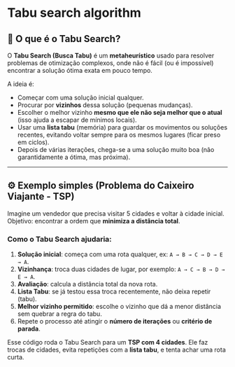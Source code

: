 # Tabu search algorithm

## 🔎 O que é o **Tabu Search**?

O **Tabu Search (Busca Tabu)** é um **metaheurístico** usado para resolver problemas de otimização complexos, onde não é fácil (ou é impossível) encontrar a solução ótima exata em pouco tempo.

A ideia é:

* Começar com uma solução inicial qualquer.
* Procurar por **vizinhos** dessa solução (pequenas mudanças).
* Escolher o melhor vizinho **mesmo que ele não seja melhor que o atual** (isso ajuda a escapar de mínimos locais).
* Usar uma **lista tabu** (memória) para guardar os movimentos ou soluções recentes, evitando voltar sempre para os mesmos lugares (ficar preso em ciclos).
* Depois de várias iterações, chega-se a uma solução muito boa (não garantidamente a ótima, mas próxima).

---

## ⚙️ Exemplo simples (Problema do Caixeiro Viajante - TSP)

Imagine um vendedor que precisa visitar 5 cidades e voltar à cidade inicial.
Objetivo: encontrar a ordem que **minimiza a distância total**.

### Como o Tabu Search ajudaria:

1. **Solução inicial**: começa com uma rota qualquer, ex: `A → B → C → D → E → A`.
2. **Vizinhança**: troca duas cidades de lugar, por exemplo: `A → C → B → D → E → A`.
3. **Avaliação**: calcula a distância total da nova rota.
4. **Lista Tabu**: se já testou essa troca recentemente, não deixa repetir (tabu).
5. **Melhor vizinho permitido**: escolhe o vizinho que dá a menor distância sem quebrar a regra do tabu.
6. Repete o processo até atingir o **número de iterações** ou **critério de parada**.


Esse código roda o Tabu Search para um **TSP com 4 cidades**.
Ele faz trocas de cidades, evita repetições com a **lista tabu**, e tenta achar uma rota curta.


